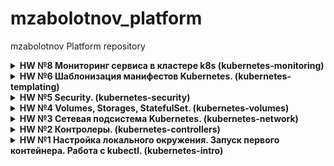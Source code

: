 # mzabolotnov_platform
mzabolotnov Platform repository
<details>
<summary> <b>HW №8 Мониторинг сервиса в кластере k8s (kubernetes-monitoring) </b></summary>

ДЗ выполнено согласно kubernetes-monitoring/HW_monitoring_191527_c0f871-227996-1a026d.pdf

Задание выполняем в кластере minikube

<details>
<summary><b>Установка prometheus-operator</b></summary>

Prometeus-operator устанавливаем с помощью Helm [Документация](https://github.com/prometheus-community/helm-charts)

Установку производим в namespace monitoring

```
helm repo add prometheus-community https://prometheus-community.github.io/helm-charts
kubectl create ns monitoring
helm upgrade --install prometheus-operator prometheus-community/prometheus-operator -n monitoring
```
</details>

<details>
<summary><b>Установка nginx, nginx-prometheus-exporter</b></summary>

Берем стандартный образ nginx:latest. Подсовываем ему настройки с помощью ConfigMap (описано в deployment.yaml).
Подсаживаем в каждый pod c nginx SideCar-контейнер [nginx-prometheus-exporter](https://github.com/nginxinc/nginx-prometheus-exporter), который собирает метрики с http://localhost:8080/basic_status.
Порт 8080 и /basic_status задаются в настройках nginx. (см. ConfigMap deployment.yamk)

создаем pod c nginx и nginx-prometheus-exporter

```
kubectl apply -f kubernetes-monitoring/deployment.yaml
```
содаем серсис для nginx и nginx-prometheus-exporter

```
kubectl apply -f kubernetes-monitoring/service.yaml
```

создаем servicemonitor согласно [документации](https://github.com/prometheus-operator/prometheus-operator/blob/main/Documentation/user-guides/getting-started.md)

```
kubectl apply -f kubernetes-monitoring/servicemonitor.yaml
```
</details>

<details>
<summary><b>prometheus и grafana</b></summary>

В результате имеем Prometheus
![Screenshot_2021-11-28_20-49-12](https://user-images.githubusercontent.com/80415069/143781706-2e9808e5-f4be-40b5-9206-f111e6643b8e.png)
[Dashbord для Grafana](https://github.com/nginxinc/nginx-prometheus-exporter/tree/master/grafana)
![Screenshot_2021-11-28_20-47-05](https://user-images.githubusercontent.com/80415069/143781729-cae00c93-1137-4b96-9f66-2d79d7a68582.png)

</details>

</details>

<details>
<summary> <b>HW №6 Шаблонизация манифестов Kubernetes. (kubernetes-templating) </b></summary>

- [x] Основное ДЗ

Задание выполнялось согласно kubernetes-templating/hw-4088-53c0bc.pdf

Задание выполнялось в кластере Kubernetes Yandex Cloud

Кластер поднимается с использованием terraform. Исходные файлы расположены в папке kubernetes-templating/terraform
```
teraform init
terraform apply
```

#### <b>Задание 1. Установка ingress-controler в YC</b>
Установку ingress-controler в YC производим согласно инструкции
[Установка ingress-controler](https://cloud.yandex.ru/docs/managed-kubernetes/solutions/ingress-cert-manager)
#### <b>Задание 2. Установка cert-menager</b>
Для установки cert-menager добавляем репозиторий
```
    helm repo add jetstack https://charts.jetstack.io
```
Создаем namespace
```
    kubectl create ns cert-manager
```
Для установки cert-menager согласно ссылке [Установка CRD](https://cloud.yandex.ru/docs/managed-kubernetes/solutions/ingress-cert-manager) устанавливаем некоторые CRD ресурсы
```
    kubectl apply --validate=false -n cert-manager -f https://github.com/jetstack/cert-manager/releases/download/v0.16.1/cert-manager.crds.yaml
```
или
```
    kubectl apply --validate=false -n cert-manager -f kubernetes-templating/cert-manager/cert-manager.crds.yaml
```
Устанавливаем cert-menager из helm-чарта
```
    helm upgrade --install cert-manager jetstack/cert-manager --wait --namespace=cert-manager --version=1.6.0
```
Для корректной работы cert-menager необходимо создание ClusterIssuer (или Issuer).
Манифесты ресурсов:
    kubernetes-templating/cert-manager/cluster_issuer_stage.yaml - для отладки
    kubernetes-templating/cert-manager/cluster_issuer.yaml - окончательный вариант (рабочий)
#### <b>Задание 3. Установка chartmuseum</b>
Создан файл kubernetes-templating/chartmuseum/values.yaml
[Исходник файла values.yaml](https://github.com/helm/charts/blob/master/stable/chartmuseum/values.yaml)
В файл внесены настройки ingress с валидацией tsl-сертификата от Let's Encrypt
Устанавливаем chartmuseum
```
    kubectl create ns chartmuseum
    helm upgrade --install chartmuseum stable/chartmuseum --wait --namespace=chartmuseum --version=2.14.2 -f chartmuseum/values.yaml
```
 В результате
```
    curl https://chartmuseum.51.250.0.41.nip.io
```
должно получиться, что-то типа этого
```
<!DOCTYPE html>
<html>
<head>
<title>Welcome to ChartMuseum!</title>
<style>
    body {
        width: 35em;
        margin: 0 auto;
        font-family: Tahoma, Verdana, Arial, sans-serif;
    }
</style>
</head>
<body>
<h1>Welcome to ChartMuseum!</h1>
<p>If you see this page, the ChartMuseum web server is successfully installed and
working.</p>

<p>For online documentation and support please refer to the
<a href="https://github.com/helm/chartmuseum">GitHub project</a>.<br/>

<p><em>Thank you for using ChartMuseum.</em></p>
</body>
</html>
```
#### <b>Задание 4. Установка Harbor</b>
Добавляем репозиторий
```
helm repo add harbor https://helm.goharbor.io
```
```
helm upgrade --install harbor harbor/harbor -f kubernetes-templating/harbor/values.yaml
```
в результате harbor доступен по адресу

https://mikhza.twilightparadox.com с валидным сертификатом

#### <b>Задание 5. Создание своего helm-чарта</b>

Используем demo-приложение от Google
https://github.com/GoogleCloudPlatform/microservices-demo

создаем пустой чарт

```
helm create kubernetes-templating/hipster-shop
```
удаляем файл kubernetes-templating/hipster-shop/values.yaml и очищаем папку kubernetes-templating/hipster-shop/templates
Копируем [файл](https://github.com/express42/otus-platform-snippets/blob/master/Module-04/05-Templating/manifests/all-hipster-shop.yaml) в папку kubernetes-templating/hipster-shop/templates

Устанавливаем приложение

```
kubectl create ns hipster-shop
helm upgrade --install hipster-shop kubernetes-templating/hipster-shop --namespace hipster-shop
```
Используя NodePort проверяем работоспособность. Адрес ноды находим используя команду

```
kubectl get nodes -o wide
```
создаем helm-чарт для компонента frontend

```
helm create kubernetes-templating/frontend
```
Переносим из kubernetes-templating/hipster-shop/templates/all-hipster-shop.yaml части касаемые сервиса frontend в отдельные файлы
kubernetes-templating/frontend/templates/deployment.yaml
kubernetes-templating/frontend/templates/service.yaml
Создаем ingress манифест
kubernetes-templating/frontend/templates/ingress.yaml
Переустанавливаем hipster-shop
```
helm upgrade --install hipster-shop kubernetes-templating/hipster-shop --namespace hipster-shop
```
Устанавливаем frontend
```
helm upgrade --install frontend frontend --namespace hipster-shop
```
В итоге имеем
```
$ kubectl get ingress -A
Warning: extensions/v1beta1 Ingress is deprecated in v1.14+, unavailable in v1.22+; use networking.k8s.io/v1 Ingress
NAMESPACE      NAME                      CLASS    HOSTS                            ADDRESS       PORTS     AGE
chartmuseum    chartmuseum-chartmuseum   <none>   chartmuseum.51.250.0.41.nip.io   51.250.0.41   80, 443   26h
default        harbor-ingress            <none>   mikhza.twilightparadox.com       51.250.0.41   80, 443   24h
hipster-shop   frontend                  <none>   shop.51.250.0.41.nip.io          51.250.0.41   80        8h
```
Ура! Приложение работает.

Параметризуем приложение frontend

Меняем файл kubernetes-templating/frontend/values.yaml
```
image:
  tag: v0.1.3

replicas: 1

service:
  port: 80
  targetPort: 8080
  NodePort: 30010
  type: NodePort
```
Меняем файлы

kubernetes-templating/frontend/templates/deployment.yaml
kubernetes-templating/frontend/templates/service.yaml
kubernetes-templating/frontend/templates/ingress.yaml

И вновь запускаем upgrade frontend
```
helm upgrade --install frontend frontend --namespace hipster-shop
```
Архивируем наши чарты

```
helm package frontend
helm package hipster-shop
```
Получаем два архива
kubernetes-templating/frontend-0.1.0.tgz
kubernetes-templating/hipster-shop-0.1.0.tgz
Помещаем наши архивы в репозиторий harbor через web-интерфейс

Добавляем наш репозиторий с двумя чартами
```
helm repo add templating https://mikhza.twilightparadox.com/chartrepo/kubernetes-templating/
```
#### <b>Задание 5. Используем kubecfg для шаблонизации похожих ресурсов</b>
скачиваем kubecfg https://github.com/bitnami/kubecfg/releases
Делаем файл исполняемым и помещаем по пути PATH

Создаем файл kubernetes-templating/kubecfg/services.jsonnet для поднятия двух deploymet и service похожих компонентов
paymentservice и shippingservice.
Скачиваем [готовую библиотеку компонент](https://github.com/bitnami-labs/kube-libsonnet/raw/52ba963ca44f7a4960aeae9ee0fbee44726e481f/kube.libsonnet)
меняем в библиотеке
```
  Deployment(name): $._Object("apps/v1", "Deployment", name) {

```
Выпиливаем компоненты paymentservice и shippingservice из файла kubernetes-templating/hipster-shop/templates/all-hipster-shop.yaml

Делаем upgrade hipster-shop

```
helm upgrade --install hipster-shop ../hipster-shop --namespace hipster-shop --set frontend.service.NodePort=30010
```
И поднимаем отдельно компоненты
```
kubecfg update services.jsonnet -n hipster-shop
```
Заработало со второго раза. Проверяется помещением в корзину товара. Не должно быть ошибок.

#### <b>Задание 6. Используем kustomize</b>

выпиливаем один сервис из общего файла kubernetes-templating/hipster-shop/templates/all-hipster-shop.yaml
Сервис currencyservice
В директории kubernetes-templating/kustomize приведены базовые русурсы kubernetes-templating/kustomize/base
И их кастомизация на окружения dev и prod

</details>

<details>
<summary> <b>HW №5 Security. (kubernetes-security) </b></summary>

- [x] Основное ДЗ
Используется кластер kind

Задание выполнялось согласно kubernetes-security/HW/Kuber_Security_HW-5522-83b386.pdf

## <b>Задание 1</b>
- Создан Service Account bob, ему дана роль admin в рамках всего кластера
- Создан Service Account dave без доступа к кластеру
  Итоговые манифесты, которые решают данную задачу, расположены kubernetes-security/task01

## <b>Задание 2</b>
- Создан Namespace prometheus
- Создан Service Account carol в этом Namespace
- Дан всем Service Account в Namespace prometheus возможность
  делать get, list, watch в отношении Pods всего кластера
  Итоговые манифесты, которые решают данную задачу, расположены kubernetes-security/task02

## <b>Задание 3</b>
- Создать Namespace dev
- Создать Service Account jane в Namespace dev
- Дать jane роль admin в рамках Namespace dev
- Создать Service Account ken в Namespace dev
- Дать ken роль view в рамках Namespace dev
  Итоговые манифесты, которые решают данную задачу, расположены kubernetes-security/task03


</details>

<details>
<summary> <b>HW №4 Volumes, Storages, StatefulSet. (kubernetes-volumes) </b></summary>

- [x] Основное ДЗ

В kind развернут под  с MinIO с использованием манифеста
<pre> 
kubectl apply -f kubernetes-volumes/miniostatefulset.yaml
</pre>
В результате запустится под и создастся StatefulSet minio

Для того, чтобы наш StatefulSet был доступен изнутри кластера,
создадим Headless Service kubernetes-volumes/minio-headlessservice.yaml
</details>
<details>
<summary> <b>HW №3 Сетевая подсистема Kubernetes. (kubernetes-network) </b></summary>

 Задание выполнялось согласно kubernetes-networks/Network_HW-23186-07a062.pdf

- [x] Основное ДЗ

Контейнер с простым web-приложением, работающий на порту 8000 запущен в кластере minikube.
Доступ к приложению осуществляем в трех вариантах
1. ClusterIP
2. LoadBalancer
3. nginx-ingress
Манифест приложения kubernetes-networks/web-deploy.yaml
kubernetes-networks/web-svc-cip.yaml - service ClusterIP для приложения web
kubernetes-networks/web-svc-lb.yaml - service LoadBalancer для приложения web
kubernetes-networks/web-svc-headless.yaml - service для приложения wed через ingress.
При применении 
<pre>
kubectl apply -f kubernetes-networks/web-ingress.yaml
</pre>
Ошибка:
<pre>
Error from server (InternalError): error when creating "web-ingress.yaml": Internal error occurred: failed calling webhook "validate.nginx.ingress.kubernetes.io": an error on the server ("") has prevented the request from succeeding
</pre>
Решение ошибки:
https://stackoverflow.com/questions/61365202/nginx-ingress-service-ingress-nginx-controller-admission-not-found
</details>
<details>
<summary> <b>HW №2 Контролеры. (kubernetes-controllers) </b> </summary>
В ДЗ сделано.
1. Запущен кластер kind. Настройки кластера kind-config.yaml 
2. Создан манифест kubernetes-controller/frontend-replicaset.yaml, с помощью которого приложение запускается в кластере kind
3. Произведена попытка обновлени приложения при изменении образа контейнера. Приложение не обновляется, потому что ReplicaSet не   подходит для этой цели.
4. Создан манифест frontend-deployment.yaml. С использованием Deployment приложение обновилось.
5. Далее создан манифесты paymentservice-deployment-bg.yaml, paymentservice-deployment-reverse.yaml, где параметрами maxSurge, maxUnavailable созданы аналоги blue/green и reverse-rolling update
6. При помощи манифеста kubernetes-controllers/node-exporter-daemonset.yaml node-exporter запущен на всех нодах кластера.
</details>
<details>
<summary> <b>HW №1 Настройка локального окружения. Запуск первого контейнера. Работа с kubectl. (kubernetes-intro)</b> </summary>
Поды восстанавливаются, потому что состояние кластера контролируется Contoller Manager, представляющий собой набор контролеров
Примеры из нашей задачи:
Controlled By:  ReplicaSet/coredns-74ff55c5b
Controlled By:  Node/minikube

В ДЗ сделано.
1. Создан kubernetes-intro/web/Dockerfile. Собран образ nginx, работающим на 8000 порту. Образ пушим на DockerHub
2. Создан манифест kubernetes-intro/web-pod.yaml, с помощью которого приложение запускается в кластере minikube
3. Собран образ из https://github.com/GoogleCloudPlatform/microservices-demo/blob/master/src/frontend/Dockerfile.
4. Запущено приложение Frontend из ук. в п.3 образа в кламтере minikube. Pod имеет статус Error
5. Из командной строки создан манифест kubernetes-intro/frontend-pod.yaml
6. * Манифест исправлен kubernetes-intro/frontend-pod-healthy.yaml. Pod запускается без ошибок.
</details>
